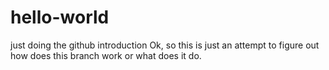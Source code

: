 # hello-world
just doing the github introduction
Ok, so this is just an attempt to figure out how does this branch work or what does it do.
